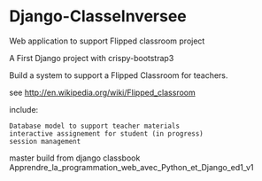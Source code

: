 # Django-ClasseInversee
Web application to support Flipped classroom project

A First Django project with crispy-bootstrap3

Build a system to support a Flipped Classroom for teachers.

see http://en.wikipedia.org/wiki/Flipped_classroom

include:

    Database model to support teacher materials
    interactive assignement for student (in progress)
    session management

master build from django classbook Apprendre_la_programmation_web_avec_Python_et_Django_ed1_v1
